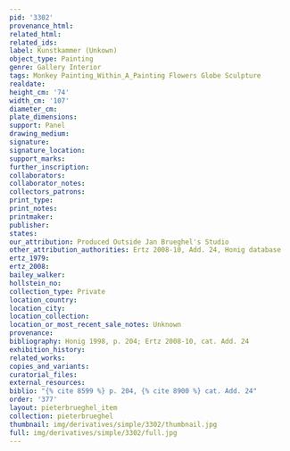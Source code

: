 ```yaml
---
pid: '3302'
provenance_html: 
related_html: 
related_ids: 
label: Kunstkammer (Unkown)
object_type: Painting
genre: Gallery Interior
tags: Monkey Painting_Within_A_Painting Flowers Globe Sculpture
realdate: 
height_cm: '74'
width_cm: '107'
diameter_cm: 
plate_dimensions: 
support: Panel
drawing_medium: 
signature: 
signature_location: 
support_marks: 
further_inscription: 
collaborators: 
collaborator_notes: 
collectors_patrons: 
print_type: 
print_notes: 
printmaker: 
publisher: 
states: 
our_attribution: Produced Outside Jan Brueghel's Studio
other_attribution_authorities: Ertz 2008-10, Add. 24, Honig database
ertz_1979: 
ertz_2008: 
bailey_walker: 
hollstein_no: 
collection_type: Private
location_country: 
location_city: 
location_collection: 
location_or_most_recent_sale_notes: Unknown
provenance: 
bibliography: Honig 1998, p. 204; Ertz 2008-10, cat. Add. 24
exhibition_history: 
related_works: 
copies_and_variants: 
curatorial_files: 
external_resources: 
biblio: "{% cite 8599 %} p. 204, {% cite 8900 %} cat. Add. 24"
order: '377'
layout: pieterbrueghel_item
collection: pieterbrueghel
thumbnail: img/derivatives/simple/3302/thumbnail.jpg
full: img/derivatives/simple/3302/full.jpg
---
```

